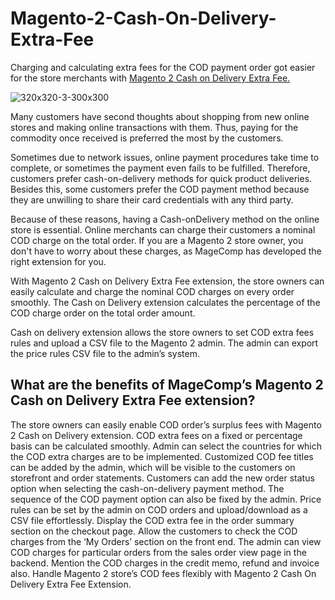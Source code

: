 # Magento-2-Cash-On-Delivery-Extra-Fee

Charging and calculating extra fees for the COD payment order got easier for the store merchants with [Magento 2 Cash on Delivery Extra Fee.](https://magecomp.com/magento-2-cash-on-delivery-extra-fee.html)

![320x320-3-300x300](https://user-images.githubusercontent.com/84722152/219653664-9e5fb264-75d6-4d11-b4b3-2b18b2d6b9d3.png)

Many customers have second thoughts about shopping from new online stores and making online transactions with them. Thus, paying for the commodity once received is preferred the most by the customers.

Sometimes due to network issues, online payment procedures take time to complete, or sometimes the payment even fails to be fulfilled. Therefore, customers prefer cash-on-delivery methods for quick product deliveries. Besides this, some customers prefer the COD payment method because they are unwilling to share their card credentials with any third party.

Because of these reasons, having a Cash-onDelivery method on the online store is essential. Online merchants can charge their customers a nominal COD charge on the total order. If you are a Magento 2 store owner, you don't have to worry about these charges, as MageComp has developed the right extension for you.

With Magento 2 Cash on Delivery Extra Fee extension, the store owners can easily calculate and charge the nominal COD charges on every order smoothly. The Cash on Delivery extension calculates the percentage of the COD charge order on the total order amount. 

Cash on delivery extension allows the store owners to set COD extra fees rules and upload a CSV file to the Magento 2 admin. The admin can export the price rules CSV file to the admin’s system. 


## What are the benefits of MageComp’s Magento 2 Cash on Delivery Extra Fee extension?

The store owners can easily enable COD order’s surplus fees with Magento 2 Cash on Delivery extension. 
COD extra fees on a fixed or percentage basis can be calculated smoothly.
Admin can select the countries for which the COD extra charges are to be implemented.
Customized COD fee titles can be added by the admin, which will be visible to the customers on storefront and order statements.
Customers can add the new order status option when selecting the cash-on-delivery payment method.
The sequence of the COD payment option can also be fixed by the admin.
Price rules can be set by the admin on COD orders and upload/download as a CSV file effortlessly.
Display the COD extra fee in the order summary section on the checkout page.
Allow the customers to check the COD charges from the ‘My Orders’ section on the front end.
The admin can view COD charges for particular orders from the sales order view page in the backend.
Mention the COD charges in the credit memo, refund and invoice also.
Handle Magento 2 store’s COD fees flexibly with Magento 2 Cash On Delivery Extra Fee Extension.
